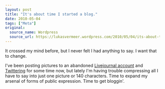 ```yaml
---
layout: post
title: "It's about time I started a blog."
date: 2010-05-04
tags: ["Meta"]
original:
  source_name: Wordpress
  source_url: https://lukasvermeer.wordpress.com/2010/05/04/its-about-time-i-started-a-blog/
---
```


It crossed my mind before, but I never felt I had anything to say. I want that to change.

I've been posting pictures to an abandoned [Livejournal account](http://lukazz.livejournal.com/ "Livejournal account") and [Twittering](http://twitter.com/lukasvermeer "Twittering") for some time now, but lately I'm having trouble compressing all I have to say into just one picture or 140 characters. Time to expand my arsenal of forms of public expression. Time to get bloggin'.
